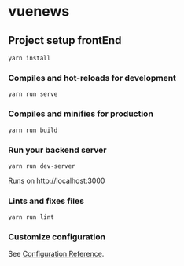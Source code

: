 # vuenews

## Project setup frontEnd

```
yarn install
```

### Compiles and hot-reloads for development

```
yarn run serve
```

### Compiles and minifies for production

```
yarn run build
```

### Run your backend server

```
yarn run dev-server
```

Runs on http://localhost:3000

### Lints and fixes files

```
yarn run lint
```

### Customize configuration

See [Configuration Reference](https://cli.vuejs.org/config/).
